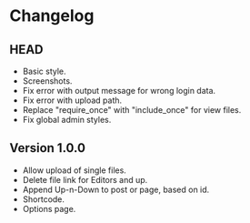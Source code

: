# Changelog #


## HEAD ##

* Basic style.
* Screenshots.
* Fix error with output message for wrong login data.
* Fix error with upload path.
* Replace "require_once" with "include_once" for view files.
* Fix global admin styles.


## Version 1.0.0 ##

* Allow upload of single files.
* Delete file link for Editors and up.
* Append Up-n-Down to post or page, based on id.
* Shortcode.
* Options page.
